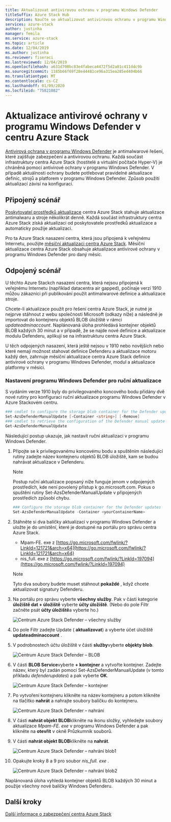 ```yaml
---
title: Aktualizovat antivirovou ochranu v programu Windows Defender
titleSuffix: Azure Stack Hub
description: Naučte se aktualizovat antivirovou ochranu v programu Windows Defender v centru Azure Stack.
services: azure-stack
author: justinha
manager: femila
ms.service: azure-stack
ms.topic: article
ms.date: 12/04/2019
ms.author: justinha
ms.reviewer: fiseraci
ms.lastreviewed: 12/04/2019
ms.openlocfilehash: a631d700bc83e4fabeca4472f5d2a81c411ddc9b
ms.sourcegitcommit: 1185b66f69f28e44481ce96a315ea285ed404b66
ms.translationtype: MT
ms.contentlocale: cs-CZ
ms.lasthandoff: 01/09/2020
ms.locfileid: "75821082"
---
```

# <a name="update-windows-defender-antivirus-on-azure-stack-hub"></a>Aktualizace antivirové ochrany v programu Windows Defender v centru Azure Stack

[Antivirová ochrana v programu Windows Defender](https://docs.microsoft.com/windows/security/threat-protection/windows-defender-antivirus/windows-defender-antivirus-in-windows-10) je antimalwarové řešení, které zajišťuje zabezpečení a antivirovou ochranu. Každá součást infrastruktury centra Azure Stack (hostitelé a virtuální počítače Hyper-V) je chráněná pomocí antivirové ochrany v programu Windows Defender. V případě aktuálnosti ochrany budete potřebovat pravidelné aktualizace definic, strojů a platforem v programu Windows Defender. Způsob použití aktualizací závisí na konfiguraci.

## <a name="connected-scenario"></a>Připojený scénář

[Poskytovatel prostředků aktualizace](azure-stack-updates.md#the-update-resource-provider) centra Azure Stack stahuje aktualizace antimalwaru a stroje několikrát denně. Každá součást infrastruktury centra Azure Stack získá aktualizaci od poskytovatele prostředků aktualizace a automaticky použije aktualizaci.

Pro ta Azure Stack nasazení centra, která jsou připojená k veřejnému Internetu, použijte [měsíční aktualizaci centra Azure Stack](azure-stack-apply-updates.md). Měsíční aktualizace centra Azure Stack obsahuje aktualizace antivirové ochrany v programu Windows Defender pro daný měsíc.

## <a name="disconnected-scenario"></a>Odpojený scénář

U těchto Azure Stackch nasazení centra, která nejsou připojená k veřejnému Internetu (například datacentra air gapped), počínaje verzí 1910 můžou zákazníci při publikování použít antimalwarové definice a aktualizace stroje. 

Chcete-li aktualizace použít pro řešení centra Azure Stack, je nutné je nejprve stáhnout z webu společnosti Microsoft (odkazy níže) a následně je importovat do kontejneru objektů BLOB úložiště v rámci *updateadminaccount*. Naplánovaná úloha prohledává kontejner objektů BLOB každých 30 minut a v případě, že se najde nové definice a aktualizace modulu Defenderu, aplikují se na infrastrukturu centra Azure Stack. 

U těch odpojených nasazení, která ještě nejsou v 1910 nebo novějších nebo které nemají možnost stahovat definice Defenderu a aktualizace motoru každý den, zahrnuje měsíční aktualizace centra Azure Stack definice antivirové ochrany v programu Windows Defender, modul a aktualizace platformy v měsíci. 


### <a name="set-up-windows-defender-for-manual-updates"></a>Nastavení programu Windows Defender pro ruční aktualizace 

S vydáním verze 1910 byly do privilegovaného koncového bodu přidány dvě nové rutiny pro konfiguraci ruční aktualizace programu Windows Defender v Azure Stackovém centru. 

```powershell 
### cmdlet to configure the storage blob container for the Defender updates 
Set-AzsDefenderManualUpdate [-Container <string>] [-Remove]  
### cmdlet to retrieve the configuration of the Defender manual update settings 
Get-AzsDefenderManualUpdate  
``` 

Následující postup ukazuje, jak nastavit ruční aktualizaci v programu Windows Defender. 

1. Připojte se k privilegovanému koncovému bodu a spuštěním následující rutiny zadejte název kontejneru objektů BLOB úložiště, kam se budou nahrávat aktualizace v Defenderu. 

   > [!NOTE] 
   > Postup ruční aktualizace popsaný níže funguje jenom v odpojených prostředích, kde není povolený přístup k go.microsoft.com. Pokus o spuštění rutiny Set-AzsDefenderManualUpdate v připojených prostředích způsobí chybu. 

   ```powershell 
   ### Configure the storage blob container for the Defender updates 
   Set-AzsDefenderManualUpdate -Container <yourContainerName>
   ``` 

2. Stáhněte si dva balíčky aktualizací v programu Windows Defender a uložte je do umístění, které je dostupné na portálu pro správu centra Azure Stack.  

   * Mpam-FE. exe z [https://go.microsoft.com/fwlink/?LinkId=121721&arch=x64](https://go.microsoft.com/fwlink/?LinkId=121721&arch=x64) 
   * nis_full. exe z [https://go.microsoft.com/fwlink/?LinkId=197094](https://go.microsoft.com/fwlink/?LinkId=197094) 

   > [!NOTE] 
   > Tyto dva soubory budete muset stáhnout **pokaždé** , když chcete aktualizovat signatury Defenderu. 

3. Na portálu pro správu vyberte **všechny služby**. Pak v části kategorie **úložiště dat + úložiště** vyberte **účty úložiště**. (Nebo do pole Filtr začněte psát **účty úložiště**a vyberte ho.) 

   ![Centrum Azure Stack Defender – všechny služby](./media/azure-stack-security-av/image1.png)  

4. Do pole Filtr zadejte Update ( **aktualizovat**) a vyberte účet úložiště **updateadminaccount** . 

5. V podrobnostech účtu úložiště v části **služby**vyberte **objekty blob**. 

   ![Centrum Azure Stack Defender – BLOB](./media/azure-stack-security-av/image2.png) 

6. V části **BLOB Service**vyberte **+ kontejner** a vytvořte kontejner. Zadejte název, který byl zadán pomocí Set-AzsDefenderManualUpdate (v tomto příkladu *defenderupdates*) a pak vyberte **OK**. 

   ![Centrum Azure Stack Defender – kontejner](./media/azure-stack-security-av/image3.png) 

7. Po vytvoření kontejneru klikněte na název kontejneru a potom klikněte na tlačítko **nahrát** a nahrajte soubory balíčku do kontejneru. 

   ![Centrum Azure Stack Defender – nahrání](./media/azure-stack-security-av/image4.png) 

8. V části **nahrát objekt BLOB**klikněte na ikonu složky, vyhledejte soubory aktualizace *Mpam-FE. exe* v programu Windows Defender a pak klikněte na **otevřít** v okně Průzkumník souborů. 

9. V části **nahrát objekt BLOB**klikněte na **nahrát**. 

   ![Centrum Azure Stack Defender – nahrání blob1](./media/azure-stack-security-av/image5.png) 

1. Opakujte kroky 8 a 9 pro soubor *nis_full. exe* . 

   ![Centrum Azure Stack Defender – nahrání blob2](./media/azure-stack-security-av/image6.png)

Naplánovaná úloha vyhledá kontejner objektů BLOB každých 30 minut a použije všechny nové balíčky Windows Defenderu.  

## <a name="next-steps"></a>Další kroky

[Další informace o zabezpečení centra Azure Stack](azure-stack-security-foundations.md)

